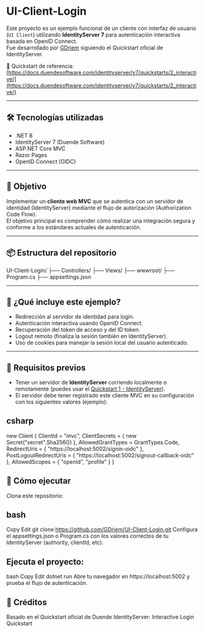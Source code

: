 # UI-Client-Login

Este proyecto es un ejemplo funcional de un cliente con interfaz de usuario (`UI Client`) utilizando **IdentityServer 7** para autenticación interactiva basada en OpenID Connect.  
Fue desarrollado por [GDriem](https://github.com/GDriem) siguiendo el Quickstart oficial de IdentityServer.

🔗 Quickstart de referencia:  
[https://docs.duendesoftware.com/identityserver/v7/quickstarts/2_interactive/](https://docs.duendesoftware.com/identityserver/v7/quickstarts/2_interactive/)

---

## 🛠 Tecnologías utilizadas

- .NET 8
- IdentityServer 7 (Duende Software)
- ASP.NET Core MVC
- Razor Pages
- OpenID Connect (OIDC)

---

## 🎯 Objetivo

Implementar un **cliente web MVC** que se autentica con un servidor de identidad (IdentityServer) mediante el flujo de autorización (Authorization Code Flow).  
El objetivo principal es comprender cómo realizar una integración segura y conforme a los estándares actuales de autenticación.

---

## 📦 Estructura del repositorio
UI-Client-Login/ ├── Controllers/ ├── Views/ ├── wwwroot/ ├── Program.cs ├── appsettings.json


---

## 🧪 ¿Qué incluye este ejemplo?

- Redirección al servidor de identidad para login.
- Autenticación interactiva usando OpenID Connect.
- Recuperación del token de acceso y del ID token.
- Logout remoto (finaliza la sesión también en IdentityServer).
- Uso de cookies para manejar la sesión local del usuario autenticado.

---

## 🔐 Requisitos previos

- Tener un servidor de **IdentityServer** corriendo localmente o remotamente (puedes usar el [Quickstart 1 - IdentityServer](https://docs.duendesoftware.com/identityserver/v7/quickstarts/1_client_credentials/)).
- El servidor debe tener registrado este cliente MVC en su configuración con los siguientes valores (ejemplo):

## csharp
new Client
{
    ClientId = "mvc",
    ClientSecrets = { new Secret("secret".Sha256()) },
    AllowedGrantTypes = GrantTypes.Code,
    RedirectUris = { "https://localhost:5002/signin-oidc" },
    PostLogoutRedirectUris = { "https://localhost:5002/signout-callback-oidc" },
    AllowedScopes = { "openid", "profile" }
}

## 🚀 Cómo ejecutar
Clona este repositorio:

## bash
Copy
Edit
git clone https://github.com/GDriem/UI-Client-Login.git
Configura el appsettings.json o Program.cs con los valores correctos de tu IdentityServer (authority, clientId, etc).

## Ejecuta el proyecto:

bash
Copy
Edit
dotnet run
Abre tu navegador en https://localhost:5002 y prueba el flujo de autenticación.

## 🧠 Créditos
Basado en el Quickstart oficial de Duende IdentityServer:
Interactive Login Quickstart


